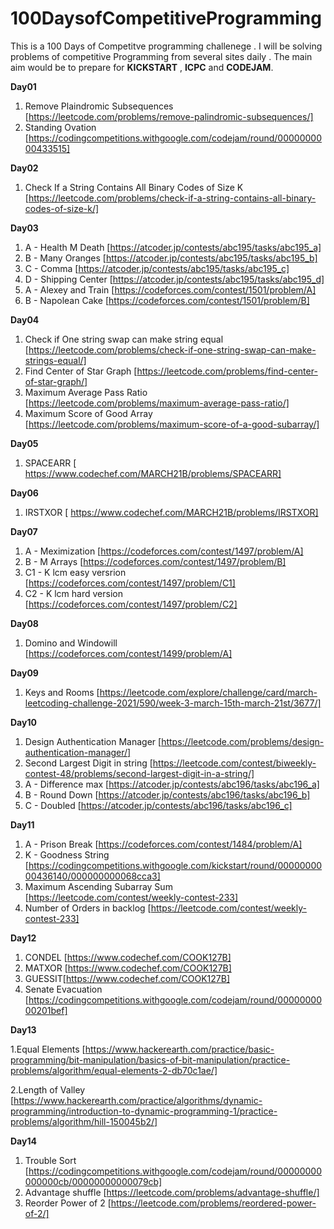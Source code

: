 # 100DaysofCompetitiveProgramming

This is a 100 Days of Competitve programming challenege . I will be solving problems of competitive Programming from several sites daily .
The main aim would be to prepare for **KICKSTART** , **ICPC** and **CODEJAM**.

**Day01**

1. Remove Plaindromic Subsequences [https://leetcode.com/problems/remove-palindromic-subsequences/]
2. Standing Ovation [https://codingcompetitions.withgoogle.com/codejam/round/0000000000433515]

**Day02**

1. Check If a String Contains All Binary Codes of Size K [https://leetcode.com/problems/check-if-a-string-contains-all-binary-codes-of-size-k/]

**Day03**

1. A - Health M Death [https://atcoder.jp/contests/abc195/tasks/abc195_a]
2. B - Many Oranges [https://atcoder.jp/contests/abc195/tasks/abc195_b]
3. C - Comma [https://atcoder.jp/contests/abc195/tasks/abc195_c]
4. D - Shipping Center [https://atcoder.jp/contests/abc195/tasks/abc195_d]
5. A - Alexey and Train [https://codeforces.com/contest/1501/problem/A]
6. B - Napolean Cake [https://codeforces.com/contest/1501/problem/B]

**Day04**

1. Check if One string swap can make string equal [https://leetcode.com/problems/check-if-one-string-swap-can-make-strings-equal/]
2. Find Center of Star Graph [https://leetcode.com/problems/find-center-of-star-graph/]
3. Maximum Average Pass Ratio [https://leetcode.com/problems/maximum-average-pass-ratio/]
4. Maximum Score of Good Array [https://leetcode.com/problems/maximum-score-of-a-good-subarray/]

**Day05**

1. SPACEARR [ https://www.codechef.com/MARCH21B/problems/SPACEARR]

**Day06**

1. IRSTXOR [ https://www.codechef.com/MARCH21B/problems/IRSTXOR]

**Day07**

1. A - Meximization [https://codeforces.com/contest/1497/problem/A]
2. B - M Arrays [https://codeforces.com/contest/1497/problem/B]
3. C1 - K lcm easy versrion [https://codeforces.com/contest/1497/problem/C1]
4. C2 - K lcm hard version [https://codeforces.com/contest/1497/problem/C2]

**Day08**

1.  Domino and Windowill [https://codeforces.com/contest/1499/problem/A]

**Day09**

1. Keys and Rooms [https://leetcode.com/explore/challenge/card/march-leetcoding-challenge-2021/590/week-3-march-15th-march-21st/3677/]

**Day10**

1. Design Authentication Manager [https://leetcode.com/problems/design-authentication-manager/]
2. Second Largest Digit in string [https://leetcode.com/contest/biweekly-contest-48/problems/second-largest-digit-in-a-string/]
3. A - Difference max [https://atcoder.jp/contests/abc196/tasks/abc196_a]
4. B - Round Down [https://atcoder.jp/contests/abc196/tasks/abc196_b]
5. C - Doubled [https://atcoder.jp/contests/abc196/tasks/abc196_c]

**Day11**

1. A - Prison Break [https://codeforces.com/contest/1484/problem/A]
2. K - Goodness String [https://codingcompetitions.withgoogle.com/kickstart/round/0000000000436140/000000000068cca3]
3. Maximum Ascending Subarray Sum [https://leetcode.com/contest/weekly-contest-233]
4. Number of Orders in backlog [https://leetcode.com/contest/weekly-contest-233]

**Day12**

1. CONDEL [https://www.codechef.com/COOK127B]
2. MATXOR [https://www.codechef.com/COOK127B]
3. GUESSIT[https://www.codechef.com/COOK127B]
4. Senate Evacuation [https://codingcompetitions.withgoogle.com/codejam/round/0000000000201bef]

**Day13**

1.Equal Elements [https://www.hackerearth.com/practice/basic-programming/bit-manipulation/basics-of-bit-manipulation/practice-problems/algorithm/equal-elements-2-db70c1ae/]

2.Length of Valley [https://www.hackerearth.com/practice/algorithms/dynamic-programming/introduction-to-dynamic-programming-1/practice-problems/algorithm/hill-150045b2/]

**Day14**

1. Trouble Sort [https://codingcompetitions.withgoogle.com/codejam/round/00000000000000cb/00000000000079cb]
2. Advantage shuffle [https://leetcode.com/problems/advantage-shuffle/]
3. Reorder Power of 2 [https://leetcode.com/problems/reordered-power-of-2/]



